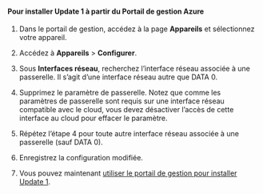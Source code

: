 
#### Pour installer Update 1 à partir du Portail de gestion Azure

1. Dans le portail de gestion, accédez à la page **Appareils** et sélectionnez votre appareil.
 
2. Accédez à **Appareils** > **Configurer**.

3. Sous **Interfaces réseau**, recherchez l’interface réseau associée à une passerelle. Il s’agit d’une interface réseau autre que DATA 0.

4. Supprimez le paramètre de passerelle. Notez que comme les paramètres de passerelle sont requis sur une interface réseau compatible avec le cloud, vous devez désactiver l’accès de cette interface au cloud pour effacer le paramètre.

5. Répétez l’étape 4 pour toute autre interface réseau associée à une passerelle (sauf DATA 0).

6. Enregistrez la configuration modifiée.

7. Vous pouvez maintenant [utiliser le portail de gestion pour installer Update 1](#use-the-management-portal-to-install-update-1).

<!---HONumber=August15_HO6-->